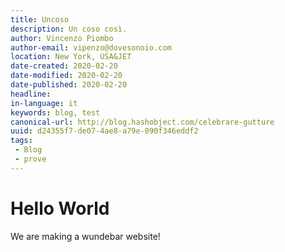 ```yaml
---
title: Uncoso
description: Un coso così.
author: Vincenzo Piombo
author-email: vipenzo@dovesonoio.com
location: New York, USA&JET
date-created: 2020-02-20
date-modified: 2020-02-20
date-published: 2020-02-20
headline:
in-language: it
keywords: blog, test
canonical-url: http://blog.hashobject.com/celebrare-gutture
uuid: d24355f7-de07-4ae8-a79e-090f346eddf2
tags:
 - Blog
 - prove
---
```

# Hello World
We are making a wundebar website!
